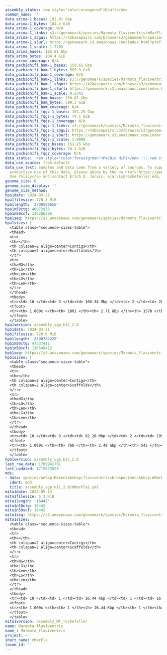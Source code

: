 ```yaml
---
assembly_status: <em style="color:orangered">Draft</em>
common_name: ''
data_arima-1_bases: 192.81 Gbp
data_arima-1_bytes: 104.4 GiB
data_arima-1_coverage: N/A
data_arima-1_links: s3://genomeark/species/Marmota_flaviventris/mMarFla1/genomic_data/arima/<br>
data_arima-1_s3gui: https://42basepairs.com/browse/s3/genomeark/species/Marmota_flaviventris/mMarFla1/genomic_data/arima/
data_arima-1_s3url: https://genomeark.s3.amazonaws.com/index.html?prefix=species/Marmota_flaviventris/mMarFla1/genomic_data/arima/
data_arima-1_scale: 1.7203
data_arima_bases: 192.81 Gbp
data_arima_bytes: 104.4 GiB
data_arima_coverage: N/A
data_pacbiohifi_bam-1_bases: 150.65 Gbp
data_pacbiohifi_bam-1_bytes: 599.3 GiB
data_pacbiohifi_bam-1_coverage: N/A
data_pacbiohifi_bam-1_links: s3://genomeark/species/Marmota_flaviventris/mMarFla1/genomic_data/pacbio_hifi/<br>
data_pacbiohifi_bam-1_s3gui: https://42basepairs.com/browse/s3/genomeark/species/Marmota_flaviventris/mMarFla1/genomic_data/pacbio_hifi/
data_pacbiohifi_bam-1_s3url: https://genomeark.s3.amazonaws.com/index.html?prefix=species/Marmota_flaviventris/mMarFla1/genomic_data/pacbio_hifi/
data_pacbiohifi_bam-1_scale: 0.2341
data_pacbiohifi_bam_bases: 150.65 Gbp
data_pacbiohifi_bam_bytes: 599.3 GiB
data_pacbiohifi_bam_coverage: N/A
data_pacbiohifi_fqgz-1_bases: 151.25 Gbp
data_pacbiohifi_fqgz-1_bytes: 74.1 GiB
data_pacbiohifi_fqgz-1_coverage: N/A
data_pacbiohifi_fqgz-1_links: s3://genomeark/species/Marmota_flaviventris/mMarFla1/genomic_data/pacbio_hifi/<br>
data_pacbiohifi_fqgz-1_s3gui: https://42basepairs.com/browse/s3/genomeark/species/Marmota_flaviventris/mMarFla1/genomic_data/pacbio_hifi/
data_pacbiohifi_fqgz-1_s3url: https://genomeark.s3.amazonaws.com/index.html?prefix=species/Marmota_flaviventris/mMarFla1/genomic_data/pacbio_hifi/
data_pacbiohifi_fqgz-1_scale: 1.9008
data_pacbiohifi_fqgz_bases: 151.25 Gbp
data_pacbiohifi_fqgz_bytes: 74.1 GiB
data_pacbiohifi_fqgz_coverage: N/A
data_status: '<em style="color:forestgreen">PacBio HiFi</em> ::: <em style="color:forestgreen">Arima</em>'
data_use_source: from-default
data_use_text: Samples and data come from a variety of sources. To support fair and
  productive use of this data, please abide by the <a href="https://genome10k.soe.ucsc.edu/data-use-policies/">Data
  Use Policy</a> and contact Erich D. Jarvis, ejarvis@rockefeller.edu, with any questions.
genome_size: 0
genome_size_display: ''
genome_size_method: ''
hpa1date: 2024-03-21
hpa1filesize: 778.3 MiB
hpa1length: '2708599658'
hpa1n50ctg: 46972938
hpa1n50scf: 136266286
hpa1seq: https://s3.amazonaws.com/genomeark/species/Marmota_flaviventris/mMarFla1/assembly_vgp_HiC_2.0/mMarFla1.HiC.hap1.20240321.fasta.gz
hpa1sizes: |
  <table class="sequence-sizes-table">
  <thead>
  <tr>
  <th></th>
  <th colspan=2 align=center>Contigs</th>
  <th colspan=2 align=center>Scaffolds</th>
  </tr>
  <tr>
  <th>NG</th>
  <th>LG</th>
  <th>Len</th>
  <th>LG</th>
  <th>Len</th>
  </tr>
  </thead>
  <tbody>
  <tr><td> 10 </td><td> 3 </td><td> 108.34 Mbp </td><td> 2 </td><td> 200.80 Mbp </td></tr><tr><td> 20 </td><td> 5 </td><td> 97.75 Mbp </td><td> 3 </td><td> 177.23 Mbp </td></tr><tr><td> 30 </td><td> 9 </td><td> 78.08 Mbp </td><td> 5 </td><td> 162.61 Mbp </td></tr><tr><td> 40 </td><td> 13 </td><td> 62.65 Mbp </td><td> 6 </td><td> 156.41 Mbp </td></tr><tr style="background-color:#cccccc;"><td> 50 </td><td> 18 </td><td style="background-color:#88ff88;"> 46.97 Mbp </td><td> 8 </td><td style="background-color:#88ff88;"> 136.27 Mbp </td></tr><tr><td> 60 </td><td> 24 </td><td> 34.61 Mbp </td><td> 11 </td><td> 119.88 Mbp </td></tr><tr><td> 70 </td><td> 33 </td><td> 26.06 Mbp </td><td> 13 </td><td> 101.61 Mbp </td></tr><tr><td> 80 </td><td> 46 </td><td> 14.64 Mbp </td><td> 16 </td><td> 83.34 Mbp </td></tr><tr><td> 90 </td><td> 89 </td><td> 2.47 Mbp </td><td> 19 </td><td> 62.71 Mbp </td></tr><tr><td> 100 </td><td> 1801 </td><td> 10.47 Kbp </td><td> 1578 </td><td> 10.47 Kbp </td></tr></tbody>
  <tfoot>
  <tr><th> 1.000x </th><th> 1801 </th><th> 2.71 Gbp </th><th> 1578 </th><th> 2.71 Gbp </th></tr>
  </tfoot>
  </table>
hpa1version: assembly_vgp_HiC_2.0
hpb1date: 2024-03-21
hpb1filesize: 720.0 MiB
hpb1length: '2490784228'
hpb1n50ctg: 47537411
hpb1n50scf: 136549412
hpb1seq: https://s3.amazonaws.com/genomeark/species/Marmota_flaviventris/mMarFla1/assembly_vgp_HiC_2.0/mMarFla1.HiC.hap2.20240321.fasta.gz
hpb1sizes: |
  <table class="sequence-sizes-table">
  <thead>
  <tr>
  <th></th>
  <th colspan=2 align=center>Contigs</th>
  <th colspan=2 align=center>Scaffolds</th>
  </tr>
  <tr>
  <th>NG</th>
  <th>LG</th>
  <th>Len</th>
  <th>LG</th>
  <th>Len</th>
  </tr>
  </thead>
  <tbody>
  <tr><td> 10 </td><td> 3 </td><td> 82.28 Mbp </td><td> 2 </td><td> 199.88 Mbp </td></tr><tr><td> 20 </td><td> 6 </td><td> 74.43 Mbp </td><td> 3 </td><td> 175.05 Mbp </td></tr><tr><td> 30 </td><td> 10 </td><td> 68.62 Mbp </td><td> 4 </td><td> 166.43 Mbp </td></tr><tr><td> 40 </td><td> 14 </td><td> 57.43 Mbp </td><td> 6 </td><td> 157.46 Mbp </td></tr><tr style="background-color:#cccccc;"><td> 50 </td><td> 18 </td><td style="background-color:#88ff88;"> 47.54 Mbp </td><td> 8 </td><td style="background-color:#88ff88;"> 136.55 Mbp </td></tr><tr><td> 60 </td><td> 25 </td><td> 34.16 Mbp </td><td> 10 </td><td> 120.12 Mbp </td></tr><tr><td> 70 </td><td> 33 </td><td> 27.46 Mbp </td><td> 12 </td><td> 104.43 Mbp </td></tr><tr><td> 80 </td><td> 44 </td><td> 18.03 Mbp </td><td> 14 </td><td> 89.64 Mbp </td></tr><tr><td> 90 </td><td> 70 </td><td> 4.61 Mbp </td><td> 18 </td><td> 60.29 Mbp </td></tr><tr><td> 100 </td><td> 768 </td><td> 14.38 Kbp </td><td> 542 </td><td> 14.38 Kbp </td></tr></tbody>
  <tfoot>
  <tr><th> 1.000x </th><th> 768 </th><th> 2.49 Gbp </th><th> 542 </th><th> 2.49 Gbp </th></tr>
  </tfoot>
  </table>
hpb1version: assembly_vgp_HiC_2.0
last_raw_data: 1709941701
last_updated: 1715623928
mds:
- data: species:&nbsp;Marmota&nbsp;flaviventris<br>specimen:&nbsp;mMarFla1<br>projects:&nbsp;<br>&nbsp;&nbsp;-&nbsp;vgp<br>assembled_by_group:&nbsp;Rockefeller<br>data_location:&nbsp;S3<br>release_to:&nbsp;S3<br>combine_for_curation:&nbsp;true<br>hap1:&nbsp;s3://genomeark/species/Marmota_flaviventris/mMarFla1/assembly_vgp_HiC_2.0/mMarFla1.HiC.hap1.20240321.fasta.gz<br>hap2:&nbsp;s3://genomeark/species/Marmota_flaviventris/mMarFla1/assembly_vgp_HiC_2.0/mMarFla1.HiC.hap2.20240321.fasta.gz<br>pretext_hap1:&nbsp;s3://genomeark/species/Marmota_flaviventris/mMarFla1/assembly_vgp_HiC_2.0/evaluation/hap1/pretext/mMarFla1_hap1_s2.pretext<br>pretext_hap2:&nbsp;s3://genomeark/species/Marmota_flaviventris/mMarFla1/assembly_vgp_HiC_2.0/evaluation/hap2/pretext/mMarFla1_hap2_s2.pretext<br>kmer_spectra_img:&nbsp;s3://genomeark/species/Marmota_flaviventris/mMarFla1/assembly_vgp_HiC_2.0/evaluation/merqury/mMarFla1_png/<br>pacbio_read_dir:&nbsp;s3://genomeark/species/Marmota_flaviventris/mMarFla1/genomic_data/pacbio_hifi/<br>pacbio_read_type:&nbsp;hifi<br>hic_read_dir:&nbsp;s3://genomeark/species/Marmota_flaviventris/mMarFla1/genomic_data/arima/<br>mito:&nbsp;s3://genomeark/species/Marmota_flaviventris/mMarFla1/assembly_MT_rockefeller/mMarFla1.MT.20240513.fasta.gz<br>pipeline:&nbsp;<br>&nbsp;&nbsp;-&nbsp;hifiasm&nbsp;(0.19.8+galaxy0)<br>&nbsp;&nbsp;-&nbsp;yahs&nbsp;(1.2a.2+galaxy1)<br>notes:&nbsp;This&nbsp;was&nbsp;a&nbsp;Hifiasm-HiC&nbsp;assembly&nbsp;of&nbsp;mMarFla1,&nbsp;resulting&nbsp;in&nbsp;two&nbsp;complete&nbsp;haplotypes.&nbsp;HiC&nbsp;scaffolding&nbsp;was&nbsp;performed&nbsp;with&nbsp;YaHS.&nbsp;&nbsp;The&nbsp;HiC&nbsp;prep&nbsp;kit&nbsp;used&nbsp;was&nbsp;Arima&nbsp;library&nbsp;prep.&nbsp;The&nbsp;HiC&nbsp;reads&nbsp;needed&nbsp;to&nbsp;have&nbsp;5&nbsp;bp&nbsp;trimmed&nbsp;from&nbsp;the&nbsp;5'&nbsp;end&nbsp;due&nbsp;to&nbsp;adapter&nbsp;left&nbsp;over&nbsp;from&nbsp;the&nbsp;Arima&nbsp;library&nbsp;prep&nbsp;kit.&nbsp;<br>
  ident: md3
  title: assembly_vgp_HiC_2.0/mMarFla1.yml
mito1date: 2024-05-13
mito1filesize: 5.3 KiB
mito1length: '16442'
mito1n50ctg: 16442
mito1n50scf: 16442
mito1seq: https://s3.amazonaws.com/genomeark/species/Marmota_flaviventris/mMarFla1/assembly_MT_rockefeller/mMarFla1.MT.20240513.fasta.gz
mito1sizes: |
  <table class="sequence-sizes-table">
  <thead>
  <tr>
  <th></th>
  <th colspan=2 align=center>Contigs</th>
  <th colspan=2 align=center>Scaffolds</th>
  </tr>
  <tr>
  <th>NG</th>
  <th>LG</th>
  <th>Len</th>
  <th>LG</th>
  <th>Len</th>
  </tr>
  </thead>
  <tbody>
  <tr><td> 10 </td><td> 1 </td><td> 16.44 Kbp </td><td> 1 </td><td> 16.44 Kbp </td></tr><tr><td> 20 </td><td> 1 </td><td> 16.44 Kbp </td><td> 1 </td><td> 16.44 Kbp </td></tr><tr><td> 30 </td><td> 1 </td><td> 16.44 Kbp </td><td> 1 </td><td> 16.44 Kbp </td></tr><tr><td> 40 </td><td> 1 </td><td> 16.44 Kbp </td><td> 1 </td><td> 16.44 Kbp </td></tr><tr style="background-color:#cccccc;"><td> 50 </td><td> 1 </td><td style="background-color:#ff8888;"> 16.44 Kbp </td><td> 1 </td><td style="background-color:#ff8888;"> 16.44 Kbp </td></tr><tr><td> 60 </td><td> 1 </td><td> 16.44 Kbp </td><td> 1 </td><td> 16.44 Kbp </td></tr><tr><td> 70 </td><td> 1 </td><td> 16.44 Kbp </td><td> 1 </td><td> 16.44 Kbp </td></tr><tr><td> 80 </td><td> 1 </td><td> 16.44 Kbp </td><td> 1 </td><td> 16.44 Kbp </td></tr><tr><td> 90 </td><td> 1 </td><td> 16.44 Kbp </td><td> 1 </td><td> 16.44 Kbp </td></tr><tr><td> 100 </td><td> 1 </td><td> 16.44 Kbp </td><td> 1 </td><td> 16.44 Kbp </td></tr></tbody>
  <tfoot>
  <tr><th> 1.000x </th><th> 1 </th><th> 16.44 Kbp </th><th> 1 </th><th> 16.44 Kbp </th></tr>
  </tfoot>
  </table>
mito1version: assembly_MT_rockefeller
name: Marmota flaviventris
name_: Marmota_flaviventris
project: ~
short_name: mMarFla
taxon_id: ''
---
```

